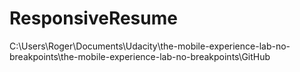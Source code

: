 # ResponsiveResume
C:\Users\Roger\Documents\Udacity\the-mobile-experience-lab-no-breakpoints\the-mobile-experience-lab-no-breakpoints\GitHub
